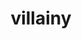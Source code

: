 ---
title: villainy
github_link: https://github.com/mikeclarke/villainy-octopress-theme
demo_screenshot: http://i.imgur.com/FTOIGnf.png
demo_preview: 
description: ''
---